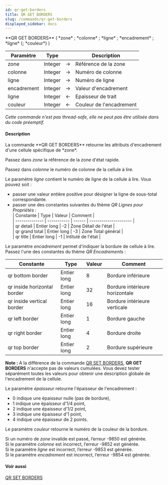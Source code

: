 ```yaml
---
id: qr-get-borders
title: QR GET BORDERS
slug: /commands/qr-get-borders
displayed_sidebar: docs
---
```


<!--REF #_command_.QR GET BORDERS.Syntax-->**QR GET BORDERS** ( *zone* ; *colonne* ; *ligne* ; *encadrement* ; *ligne* {; *couleur*} )<!-- END REF-->
<!--REF #_command_.QR GET BORDERS.Params-->
| Paramètre | Type |  | Description |
| --- | --- | --- | --- |
| zone | Integer | &#8594;  | Référence de la zone |
| colonne | Integer | &#8594;  | Numéro de colonne |
| ligne | Integer | &#8594;  | Numéro de ligne |
| encadrement | Integer | &#8594;  | Valeur d'encadrement |
| ligne | Integer | &#8592; | Epaisseur de trait |
| couleur | Integer | &#8592; | Couleur de l'encadrement |

<!-- END REF-->

*Cette commande n'est pas thread-safe, elle ne peut pas être utilisée dans du code préemptif.*


#### Description 

<!--REF #_command_.QR GET BORDERS.Summary-->La commande **QR GET BORDERS** retourne les attributs d'encadrement d'une cellule spécifique de *zone*.<!-- END REF-->

Passez dans *zone* la référence de la zone d'état rapide.

Passez dans *colonne* le numéro de colonne de la cellule à lire.

Le paramètre *ligne* contient le numéro de ligne de la cellule à lire. Vous pouvez soit :

* passer une valeur entière positive pour désigner la ligne de sous-total correspondante.
* passer une des constantes suivantes du thème *QR Lignes pour Propriétés* :  
| Constante      | Type        | Valeur | Comment               |  
| -------------- | ----------- | ------ | --------------------- |  
| qr detail      | Entier long | \-2    | Zone Détail de l'état |  
| qr grand total | Entier long | \-3    | Zone Total général    |  
| qr title       | Entier long | \-1    | Intitulé de l'état    |

Le paramètre *encadrement* permet d'indiquer la bordure de cellule à lire. Passez l'une des constantes du thème *QR Encadrements* :  

| Constante                   | Type        | Valeur | Comment                        |
| --------------------------- | ----------- | ------ | ------------------------------ |
| qr bottom border            | Entier long | 8      | Bordure inférieure             |
| qr inside horizontal border | Entier long | 32     | Bordure intérieure horizontale |
| qr inside vertical border   | Entier long | 16     | Bordure intérieure verticale   |
| qr left border              | Entier long | 1      | Bordure gauche                 |
| qr right border             | Entier long | 4      | Bordure droite                 |
| qr top border               | Entier long | 2      | Bordure supérieure             |

**Note :** A la différence de la commande [QR SET BORDERS](qr-set-borders.md), **QR GET BORDERS** n'accepte pas de valeurs cumulées. Vous devez tester séparément toutes les valeurs pour obtenir une description globale de l'encadrement de la cellule. 

Le paramètre *épaisseur* retourne l'épaisseur de l'encadrement :

* 0 indique une épaisseur nulle (pas de bordure),
* 1 indique une épaisseur d'1/4 point,
* 2 indique une épaisseur d'1/2 point,
* 3 indique une épaisseur d'1 point,
* 4 indique une épaisseur de 2 points.

Le paramètre *couleur* retourne le numéro de la couleur de la bordure. 

Si un numéro de *zone* invalide est passé, l’erreur -9850 est générée.  
Si le paramètre *colonne* est incorrect, l’erreur -9852 est générée.  
Si le paramètre *ligne* est incorrect, l’erreur -9853 est générée.  
Si le paramètre *encadrement* est incorrect, l’erreur -9854 est générée.

#### Voir aussi 

[QR SET BORDERS](qr-set-borders.md)  